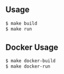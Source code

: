 
## Usage

```bash
$ make build
$ make run
```

## Docker Usage
```bash
$ make docker-build
$ make docker-run
```